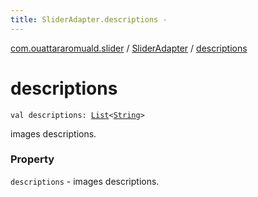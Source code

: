 ```yaml
---
title: SliderAdapter.descriptions - 
---
```


[com.ouattararomuald.slider](../index.html) / [SliderAdapter](index.html) / [descriptions](./descriptions.html)

# descriptions

`val descriptions: `[`List`](https://kotlinlang.org/api/latest/jvm/stdlib/kotlin.collections/-list/index.html)`<`[`String`](https://kotlinlang.org/api/latest/jvm/stdlib/kotlin/-string/index.html)`>`

images descriptions.

### Property

`descriptions` - images descriptions.